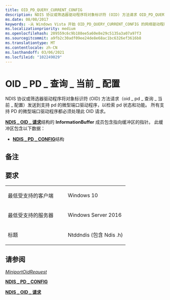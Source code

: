 ```yaml
---
title: OID_PD_QUERY_CURRENT_CONFIG
description: NDIS 协议或筛选器驱动程序将对象标识符 (OID) 方法请求 OID_PD_QUERY_CURRENT_CONFIG 发送到支持 PD 的微型端口驱动程序，以检索 PD 状态和功能。 所有支持 PD 的微型端口驱动程序都必须处理此 OID 请求。
ms.date: 08/08/2017
keywords: -从 Windows Vista 开始 OID_PD_QUERY_CURRENT_CONFIG 的网络驱动程序
ms.localizationpriority: medium
ms.openlocfilehash: 209559c6c9b188ee5a60e8e29c5135a3a07a97f3
ms.sourcegitcommit: a9fb2c30adf09ee24de8e68ac1bc6326ef3616b8
ms.translationtype: MT
ms.contentlocale: zh-CN
ms.lasthandoff: 03/06/2021
ms.locfileid: "102249029"
---
```

# <a name="oid_pd_query_current_config"></a>OID \_ PD \_ 查询 \_ 当前 \_ 配置


NDIS 协议或筛选器驱动程序将对象标识符 (OID) 方法请求（oid \_ pd \_ 查询 \_ 当前 \_ 配置）发送到支持 pd 的微型端口驱动程序，以检索 pd 状态和功能。 所有支持 PD 的微型端口驱动程序都必须处理此 OID 请求。

[**NDIS \_ OID \_ 请求**](/windows-hardware/drivers/ddi/oidrequest/ns-oidrequest-ndis_oid_request)结构的 **InformationBuffer** 成员包含指向缓冲区的指针。 此缓冲区包含以下数据：

-   [**NDIS \_ PD \_ CONFIG**](/windows-hardware/drivers/ddi/ntddndis/ns-ntddndis-_ndis_pd_config)结构

<a name="remarks"></a>备注
-------

<a name="requirements"></a>要求
------------

<table>
<colgroup>
<col width="50%" />
<col width="50%" />
</colgroup>
<tbody>
<tr class="odd">
<td><p>最低受支持的客户端</p></td>
<td><p>Windows 10</p></td>
</tr>
<tr class="even">
<td><p>最低受支持的服务器</p></td>
<td><p>Windows Server 2016</p></td>
</tr>
<tr class="odd">
<td><p>标题</p></td>
<td>Ntddndis (包含 Ndis .h) </td>
</tr>
</tbody>
</table>

## <a name="see-also"></a>请参阅


[*MiniportOidRequest*](/windows-hardware/drivers/ddi/ndis/nc-ndis-miniport_oid_request)

[**NDIS \_ PD \_ CONFIG**](/windows-hardware/drivers/ddi/ntddndis/ns-ntddndis-_ndis_pd_config)

[**NDIS \_ OID \_ 请求**](/windows-hardware/drivers/ddi/oidrequest/ns-oidrequest-ndis_oid_request)

 

